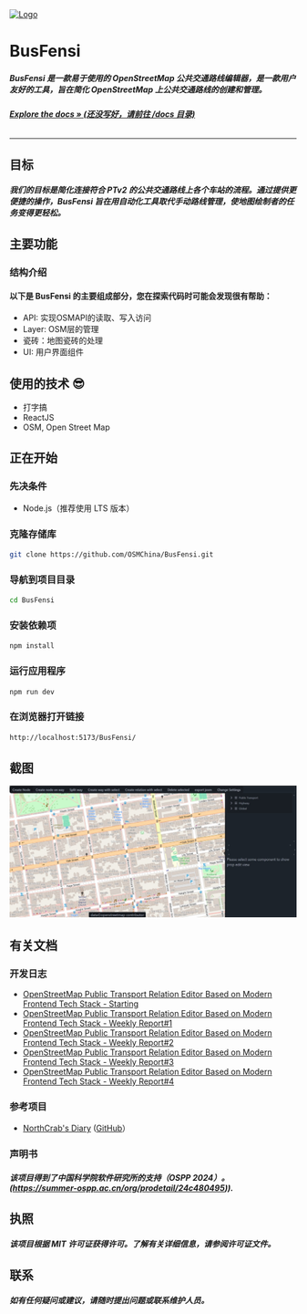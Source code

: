  <a href="[https://github.com/othneildrew/Best-README-Template](https://github.com/OSMChina/BusFensi)">
    <img src="https://github.com/fltb.png" alt="Logo" width="200" height="200">
  </a>

# BusFensi

##### BusFensi 是一款易于使用的 OpenStreetMap 公共交通路线编辑器，是一款用户友好的工具，旨在简化 OpenStreetMap 上公共交通路线的创建和管理。

###### <a href="https://github.com/OSMChina/BusFensi/blob/main"><strong>Explore the docs » (还没写好，请前往 /docs 目录)</strong></a>
------------
##  目标

##### 我们的目标是简化连接符合 PTv2 的公共交通路线上各个车站的流程。通过提供更便捷的操作，BusFensi 旨在用自动化工具取代手动路线管理，使地图绘制者的任务变得更轻松。

## 主要功能

### 结构介绍
#### 以下是 BusFensi 的主要组成部分，您在探索代码时可能会发现很有帮助：

* API: 实现OSMAPI的读取、写入访问
* Layer: OSM层的管理
* 瓷砖：地图瓷砖的处理
* UI: 用户界面组件

## 使用的技术 😎
* 打字搞
* ReactJS
* OSM, Open Street Map

## 正在开始

### 先决条件
* Node.js（推荐使用 LTS 版本）

### 克隆存储库
```sh
git clone https://github.com/OSMChina/BusFensi.git
```

### 导航到项目目录
   ```sh
cd BusFensi
```

### 安装依赖项
   ```sh
npm install
```

### 运行应用程序
   ```sh
npm run dev
```

### 在浏览器打开链接
   ```sh
http://localhost:5173/BusFensi/
```

## 截图
   <img src="/public/src/screenshot.jpeg" alt="Logo">

## 有关文档

### 开发日志

* [OpenStreetMap Public Transport Relation Editor Based on Modern Frontend Tech Stack - Starting ](https://fltb.github.io/opening-of-busfensi-osm/2024-07-16/)
* [OpenStreetMap Public Transport Relation Editor Based on Modern Frontend Tech Stack - Weekly Report#1](https://fltb.github.io/weekly-post-busfensi-1/2024-07-18/)
* [OpenStreetMap Public Transport Relation Editor Based on Modern Frontend Tech Stack - Weekly Report#2](https://fltb.github.io/weekly-post-busfensi-2/2024-08-05/)
* [OpenStreetMap Public Transport Relation Editor Based on Modern Frontend Tech Stack - Weekly Report#3](https://fltb.github.io/weekly-post-busfensi-3/2024-09-02/)
* [OpenStreetMap Public Transport Relation Editor Based on Modern Frontend Tech Stack - Weekly Report#4](https://fltb.github.io/weekly-post-busfensi-4/2024-09-15/)

### 参考项目
* [NorthCrab's Diary](https://www.openstreetmap.org/user/NorthCrab/diary/401755) ([GitHub](https://github.com/Zaczero/osm-relatify)）

### 声明书
##### 该项目得到了中国科学院软件研究所的支持（OSPP 2024）。(https://summer-ospp.ac.cn/org/prodetail/24c480495)).

## 执照
##### 该项目根据 MIT 许可证获得许可。了解有关详细信息，请参阅许可证文件。

## 联系
##### 如有任何疑问或建议，请随时提出问题或联系维护人员。
